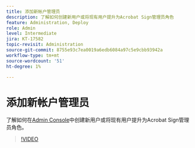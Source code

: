 ```yaml
---
title: 添加新帐户管理员
description: 了解如何创建新用户或将现有用户提升为Acrobat Sign管理员角色
feature: Administration, Deploy
role: Admin
level: Intermediate
jira: KT-17582
topic-revisit: Administration
source-git-commit: 8755e93c7ea0019a6edb6084a97c5e9cbb93942a
workflow-type: tm+mt
source-wordcount: '51'
ht-degree: 1%

---
```


# 添加新帐户管理员

了解如何在[Admin Console](https://adminconsole.adobe.com/)中创建新用户或将现有用户提升为Acrobat Sign管理员角色。

>[!VIDEO](https://video.tv.adobe.com/v/3453179?quality=12&learn=on&hidetitle=true&captions=chi_hans)